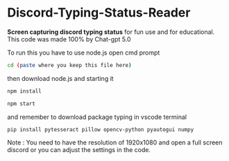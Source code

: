 # Discord-Typing-Status-Reader
**Screen capturing discord typing status** for fun use and for educational.
This code was made 100% by Chat-gpt 5.0

To run this you have to use node.js open cmd prompt 
```bash
cd (paste where you keep this file here)
```

then download node.js and starting it
```bash
npm install
```
```bash
npm start
```

and remember to download package typing in vscode terminal
```bash
pip install pytesseract pillow opencv-python pyautogui numpy
```

Note : You need to have the resolution of 1920x1080 and open a full screen discord or you can adjust the settings in the code.

